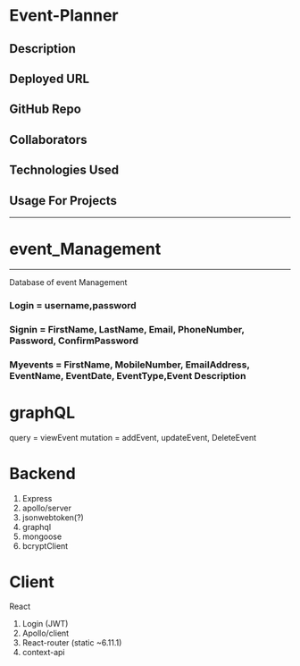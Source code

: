 # Event-Planner

## Description

## Deployed URL

## GitHub Repo

## Collaborators

## Technologies Used

## Usage For Projects
----------------------------
# event_Management
______________________________________________________________________
Database of event Management
### Login = username,password
### Signin = FirstName, LastName, Email, PhoneNumber, Password, ConfirmPassword

### Myevents = FirstName, MobileNumber, EmailAddress, EventName, EventDate, EventType,Event Description

# graphQL
query = viewEvent
mutation  = addEvent, updateEvent, DeleteEvent

# Backend
1. Express
2. apollo/server
3. jsonwebtoken(?)
4. graphql
5. mongoose
6. bcryptClient

# Client 
React

1. Login (JWT)
2. Apollo/client
3. React-router (static ~6.11.1)
4. context-api